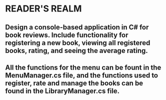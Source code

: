 <h1>READER'S REALM</h1>

<h2>Design a console-based application in C# for book reviews.
Include functionality for registering a new book, viewing all
registered books, rating, and seeing the average rating.</h2>

<h2>All the functions for the menu can be fount in the MenuManager.cs file,
and the functions used to register, rate and manage the books can be found
in the LibraryManager.cs file.</h2>
